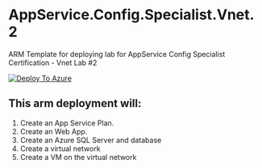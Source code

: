 # AppService.Config.Specialist.Vnet.2
ARM Template for deploying lab for AppService Config Specialist Certification - Vnet Lab #2

[![Deploy To Azure](https://aka.ms/deploytoazurebutton)](https://portal.azure.com/#create/Microsoft.Template/uri/https%3A%2F%2Fraw.githubusercontent.com%2Famymcel%2FAppService.Config.Specialist.Vnet.2%2Fmain%2Fazuredeploy.json)


## This arm deployment will:

1. Create an App Service Plan.
2. Create an Web App.
3. Create an Azure SQL Server and database
4. Create a virtual network
5. Create a VM on the virtual network
